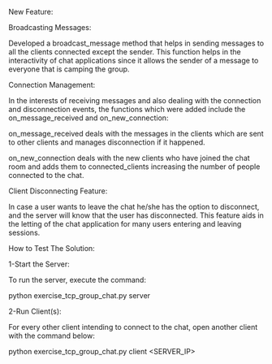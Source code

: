 New Feature:

Broadcasting Messages:

Developed a broadcast_message method that helps in sending messages to all the clients connected except the sender. This function helps in the interactivity of chat applications since it allows the sender of a message to everyone that is camping the group.

Connection Management:

In the interests of receiving messages and also dealing with the connection and disconnection events, the functions which were added include the on_message_received and on_new_connection:

on_message_received deals with the messages in the clients which are sent to other clients and manages disconnection if it happened.

on_new_connection deals with the new clients who have joined the chat room and adds them to connected_clients increasing the number of people connected to the chat.

Client Disconnecting Feature:

In case a user wants to leave the chat he/she has the option to disconnect, and the server will know that the user has disconnected. This feature aids in the letting of the chat application for many users entering and leaving sessions.

How to Test The Solution:

1-Start the Server:

To run the server, execute the command:

python exercise_tcp_group_chat.py server <PORT>

2-Run Client(s):

For every other client intending to connect to the chat, open another client with the command below:

python exercise_tcp_group_chat.py client <SERVER_IP> <PORT>
